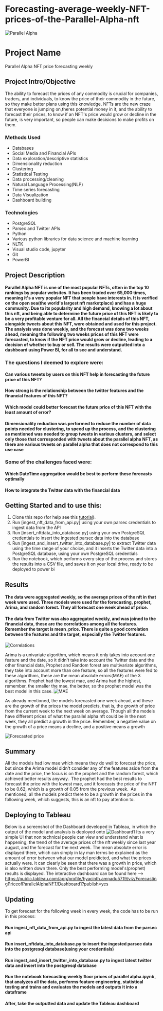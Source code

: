 # Forecasting-average-weekly-NFT-prices-of-the-Parallel-Alpha-nft

![Parallel Alpha](https://github.com/JoAmps/Forecasting-average-prices-of-the-Parallel-Alpha-nft/blob/main/parallel%20alpha.jpeg)

# Project Name
Parallel Alpha NFT price forecasting weekly

## Project Intro/Objective
The ability to forecast the prices of any commodity is crucial for companies, traders, and individuals, to know the price of their commodity in the future, so they make better plans using this knowledge. NFTs are the new craze that everyone is jumping on,theres potential money in it, and the ability to forecast their prices, to know if an NFT's price would grow or decline in the future, is very important, so people can make decisions to make profits on them.

### Methods Used
* Databases
* Social Media and Financial APIs
* Data exploration/descriptive statistics
* Dimensionality reduction
* Clustering
* Statistical Testing
* Data processing/cleaning
* Natural Language Processing(NLP)
* Time series forecasting
* Data Visualization
* Dashboard building

### Technologies
* PostgreSQL
* Parsec and Twitter APIs
* Python
* Various python libraries for data science and machine learning
* NLTK
* Visual studio code, jupyter
* Git
* PowerBI

## Project Description
#### Parallel Alpha NFT is one of the most popular NFTs, often in the top 10 rankings by popular websites. It has been traded over 65,000 times, meaning it's a very popular NFT that people have interests in. It is verified on the open sea(the world's largest nft marketplace) and has a huge community. Due to its popularity and high demand, knowing a lot about this nft, and being able to determine the future price of this NFT is likely to be a very profitable venture for all. All the financial details of this NFT, alongside tweets about this NFT, were obtained and used for this project. The analysis was done weekly, and the forecast was done two weeks ahead, meaning the following two weeks prices of this NFT were forecasted, to know if the NFT price would grow or decline, leading to a decision of whether to buy or sell. The results were outputted into a dashboard using Power BI, for all to see and understand.


### The questions I deemed to explore were:
#### Can various tweets by users on this NFT help in forecasting the future price of this NFT?
#### How strong is the relationship between the twitter features and the financial features of this NFT?
#### Which model could better forecast the future price of this NFT with the least amount of error?

#### Dimensionality reduction was performed to reduce the number of data points needed for clustering, to speed up the process, and the clustering as mentioned was needed to group tweets in various clusters, and select only those that corresponded with tweets about the parallel alpha NFT, as there are various tweets on parallel alpha that does not correspond to this use case

### Some of the challenges faced were:
#### Which DateTime aggregation would be best to perform these forecasts optimally 
#### How to integrate the Twitter data with the financial data


## Getting Started and to use this:

1. Clone this repo (for help see this [tutorial](https://help.github.com/articles/cloning-a-repository/)).
2. Run [ingest_nft_data_from_api.py] using your own parsec credentials to ingest data from the API
3. Run [insert_nftdata_into_database.py] using your own PostgreSQL credentials to insert the ingested parsec data into the database
4. Run [ingest_and_insert_twitter_into_database.py] to extract Twitter data using the time range of your choice, and it inserts the Twitter data into a PostgreSQL database, using your own PostgreSQL credentials
5. Run the notebook, which performs every step of the process and stores the results into a CSV file, and saves it on your local drive, ready to be deployed to power bi


## Results


#### The data were aggregated weekly, so the average prices of the nft in that week were used. Three models were used for the forecasting, prophet, Arima, and random forest. They all forecast one week ahead of price. 
#### The data from Twitter was also aggregated weekly, and was joined to the financial data, these are the correlations among all the features. Remember the target is mean_price. There is quite a good correlation between the features and the target, especially the Twitter features.


![Correlations](https://github.com/JoAmps/Forecasting-average-prices-of-the-Parallel-Alpha-nft/blob/main/Correlations.png)

Arima is a univariate algorithm, which means it only takes into account one feature and the date, so it didn't take into account the Twitter data and the other financial data, Prophet and Random forest are multivariate algorithms, they take into account more than one feature, so all the features were fed to these algorithms, these are the mean absolute errors(MAE) of the 3 algorithms. Prophet had the lowest mae, and Arima had the highest, remember, the smaller the mae, the better, so the prophet model was the best model in this case.
![MAE](https://github.com/JoAmps/Forecasting-average-prices-of-the-Parallel-Alpha-nft/blob/main/mae.png)

As already mentioned, the models forecasted one week ahead, and these are the growth of the prices the model predicts, that is, the growth of price from the current week to the next week on average. Though all the models have different prices of what the parallel alpha nft could be in the next week, they all predict a growth in the price.
Remember, a negative value on the growth of a price means a decline, and a positive means a growth

![Forecasted price](https://github.com/JoAmps/Forecasting-average-weekly-prices-of-the-Parallel-Alpha-nft/blob/main/Growth%20of%20price.png)

## Summary
All the models had low mae which means they do well to forecast the price, but since the Arima model didn't consider any of the features aside from the date and the price, the focus is on the prophet and the random forest, which achieved better results anyway.  The prophet had the best results to forecast the price with the lowest mae, and it forecasts the price of the NFT to be 0.62, which is a growth of 0.05 from the previous week.  As mentioned, all the models predict there to be a growth in the prices in the following week, which suggests, this is an nft to pay attention to.

## Deploying to Tableau
Below is a screenshot of the Dashboard developed in Tableau, in which the output of the model and analysis is deployed onto
![Dashboard1](https://github.com/JoAmps/Forecasting-average-weekly-prices-of-the-Parallel-Alpha-nft/blob/main/Dashboard%201.png)
Its a very simple UI that non technical people can view and understand what is happening, the trend of the average prices of the nft weekly since last year august, and the forecast for the next week. The mean absolute error is displayed there, which can simply in lay man terms be explained as the amount of error between what our model preidicted, and what the prices actually were. It can clearly be seen that there was a growth in price, which is also written down there. Only the best performing model's(prophet) results is displayed.
The interactive dashboard can be found here --> https://public.tableau.com/app/profile/hyacinth.ampadu5719/viz/ForecastingPriceofParallelAlphaNFT/Dashboard1?publish=yes

## Updating
To get forecast for the following week in every week, the code has to be run in this process:
#### Run ingest_nft_data_from_api.py to ingest the latest data from the parsec api
#### Run insert_nftdata_into_database.py to insert the ingested parsec data into the postgresql database(using your credentials)
#### Run ingest_and_insert_twitter_into_database.py to ingest latest twitter data and insert into the postgresql database
#### Run the notebook forecasting weekly floor prices of parallel alpha.ipynb, that analyzes all the data, performs feature engineering, statistical testing and trains and evaluates the models and outputs it into a dataframe
#### After, take the outputted data and update the Tableau dashboard
